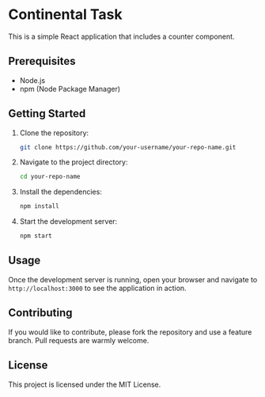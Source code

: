 # Continental Task

This is a simple React application that includes a counter component.

## Prerequisites

- Node.js
- npm (Node Package Manager)

## Getting Started

1. Clone the repository:
    ```bash
    git clone https://github.com/your-username/your-repo-name.git
    ```
2. Navigate to the project directory:
    ```bash
    cd your-repo-name
    ```
3. Install the dependencies:
    ```bash
    npm install
    ```
4. Start the development server:
    ```bash
    npm start
    ```

## Usage

Once the development server is running, open your browser and navigate to `http://localhost:3000` to see the application in action.

## Contributing

If you would like to contribute, please fork the repository and use a feature branch. Pull requests are warmly welcome.

## License

This project is licensed under the MIT License.
